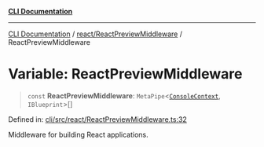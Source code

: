 [**CLI Documentation**](../../../README.md)

***

[CLI Documentation](../../../README.md) / [react/ReactPreviewMiddleware](../README.md) / ReactPreviewMiddleware

# Variable: ReactPreviewMiddleware

> `const` **ReactPreviewMiddleware**: `MetaPipe`\<[`ConsoleContext`](../../../declarations/interfaces/ConsoleContext.md), `IBlueprint`\>[]

Defined in: [cli/src/react/ReactPreviewMiddleware.ts:32](https://github.com/stonemjs/cli/blob/df49bf1f270a78a61946870e36ae0b10d02482b3/src/react/ReactPreviewMiddleware.ts#L32)

Middleware for building React applications.

